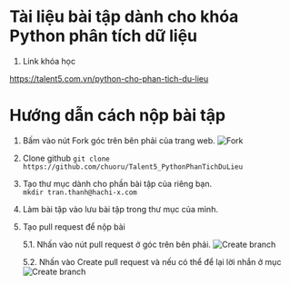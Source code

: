 # Tài liệu bài tập dành cho khóa Python phân tích dữ liệu
1. Link khóa học

https://talent5.com.vn/python-cho-phan-tich-du-lieu

# Hướng dẫn cách nộp bài tập
1. Bấm vào nút Fork góc trên bên phải của trang web. 
![Fork](https://i.imgur.com/8nylvo2.png "サンプル")
    
2. Clone github
```git clone https://github.com/chuoru/Talent5_PythonPhanTichDuLieu```

3. Tạo thư mục dành cho phần bài tập của riêng bạn.  
```mkdir tran.thanh@hachi-x.com```

4. Làm bài tập vào lưu bài tập trong thư mục của mình. 
    
5. Tạo pull request để nộp bài 

    5.1. Nhấn vào nút pull request ở góc trên bên phải. 
    ![Create branch](https://i.imgur.com/Zs5aEJ9.png "サンプル")
    
    5.2. Nhấn vào Create pull request và nếu có thể để lại lời nhắn ở mục 
    ![Create branch](https://i.imgur.com/K7RDrr2.png "サンプル")
